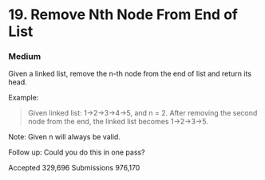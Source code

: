 # 19. Remove Nth Node From End of List
### Medium

Given a linked list, remove the n-th node from the end of list and return its head.

Example:

  > Given linked list: 1->2->3->4->5, and n = 2.
  > After removing the second node from the end, the linked list becomes 1->2->3->5.

Note:
Given n will always be valid.

Follow up:
Could you do this in one pass?

Accepted
329,696
Submissions
976,170
